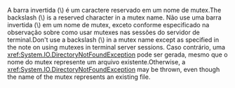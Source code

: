 <span data-ttu-id="b4112-101">A barra invertida (\\) é um caractere reservado em um nome de mutex.</span><span class="sxs-lookup"><span data-stu-id="b4112-101">The backslash (\\) is a reserved character in a mutex name.</span></span> <span data-ttu-id="b4112-102">Não use uma barra invertida (\\) em um nome de mutex, exceto conforme especificado na observação sobre como usar mutexes nas sessões do servidor de terminal.</span><span class="sxs-lookup"><span data-stu-id="b4112-102">Don't use a backslash (\\) in a mutex name except as specified in the note on using mutexes in terminal server sessions.</span></span> <span data-ttu-id="b4112-103">Caso contrário, uma <xref:System.IO.DirectoryNotFoundException> pode ser gerada, mesmo que o nome do mutex represente um arquivo existente.</span><span class="sxs-lookup"><span data-stu-id="b4112-103">Otherwise, a <xref:System.IO.DirectoryNotFoundException> may be thrown, even though the name of the mutex represents an existing file.</span></span>

